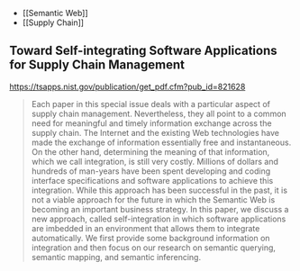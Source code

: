 - [[Semantic Web]]
- [[Supply Chain]]



## Toward Self-integrating Software Applications for Supply Chain Management 
https://tsapps.nist.gov/publication/get_pdf.cfm?pub_id=821628

> Each paper in this special issue deals with a particular aspect of supply chain management.  Nevertheless, they all point to a common need for meaningful and timely information exchange across the supply chain.  The Internet and the existing Web technologies have made the exchange of information essentially free and instantaneous.  On the other hand, determining the meaning of that information, which we call integration, is still very costly.  Millions of dollars and hundreds of man-years have been spent developing and coding interface specifications and software applications to achieve this integration.  While this approach has been successful in the past, it is not a viable approach for the future in which the Semantic Web is becoming an important business strategy.  In this paper, we discuss a new approach, called self-integration in which software applications are imbedded in an environment that allows them to integrate automatically.  We first provide some background information on integration and then focus on our research on semantic querying, semantic mapping, and semantic inferencing.


